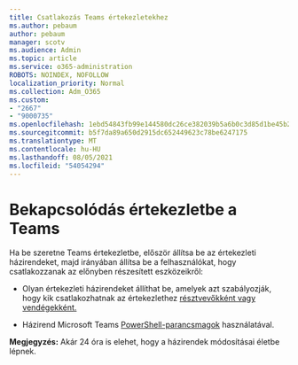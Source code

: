 ```yaml
---
title: Csatlakozás Teams értekezletekhez
ms.author: pebaum
author: pebaum
manager: scotv
ms.audience: Admin
ms.topic: article
ms.service: o365-administration
ROBOTS: NOINDEX, NOFOLLOW
localization_priority: Normal
ms.collection: Adm_O365
ms.custom:
- "2667"
- "9000735"
ms.openlocfilehash: 1ebd54843fb99e144580dc26ce382039b5a6b0c3d85d1be45b2b49a0e92f5d46
ms.sourcegitcommit: b5f7da89a650d2915dc652449623c78be6247175
ms.translationtype: MT
ms.contentlocale: hu-HU
ms.lasthandoff: 08/05/2021
ms.locfileid: "54054294"
---
```

# <a name="join-a-meeting-in-teams"></a>Bekapcsolódás értekezletbe a Teams

Ha be szeretne Teams értekezletbe, először állítsa be az értekezleti házirendeket, majd irányában állítsa be a felhasználókat, hogy csatlakozzanak az előnyben részesített eszközeikről:

- Olyan értekezleti házirendeket állíthat be, amelyek azt szabályozják, hogy kik csatlakozhatnak az értekezlethez [résztvevőkként vagy vendégekként.](https://docs.microsoft.com/microsoftteams/meeting-policies-in-teams#meeting-policy-settings---participants--guests) 

- Házirend Microsoft Teams [PowerShell-parancsmagok](https://docs.microsoft.com/microsoftteams/teams-powershell-overview) használatával.    

**Megjegyzés:** Akár 24 óra is elehet, hogy a házirendek módosításai életbe lépnek.